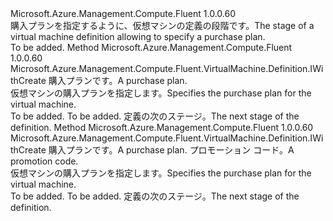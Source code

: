 <Type Name="IWithPlan" FullName="Microsoft.Azure.Management.Compute.Fluent.VirtualMachine.Definition.IWithPlan">
  <TypeSignature Language="C#" Value="public interface IWithPlan" />
  <TypeSignature Language="ILAsm" Value=".class public interface auto ansi abstract IWithPlan" />
  <TypeSignature Language="DocId" Value="T:Microsoft.Azure.Management.Compute.Fluent.VirtualMachine.Definition.IWithPlan" />
  <TypeSignature Language="VB.NET" Value="Public Interface IWithPlan" />
  <TypeSignature Language="F#" Value="type IWithPlan = interface" />
  <AssemblyInfo>
    <AssemblyName>Microsoft.Azure.Management.Compute.Fluent</AssemblyName>
    <AssemblyVersion>1.0.0.60</AssemblyVersion>
  </AssemblyInfo>
  <Interfaces />
  <Docs>
    <summary>
            <span data-ttu-id="b37d5-101">購入プランを指定するように、仮想マシンの定義の段階です。</span><span class="sxs-lookup"><span data-stu-id="b37d5-101">The stage of a virtual machine definition allowing to specify a purchase plan.</span></span>
            </summary>
    <remarks>To be added.</remarks>
  </Docs>
  <Members>
    <Member MemberName="WithPlan">
      <MemberSignature Language="C#" Value="public Microsoft.Azure.Management.Compute.Fluent.VirtualMachine.Definition.IWithCreate WithPlan (Microsoft.Azure.Management.Compute.Fluent.Models.PurchasePlan plan);" />
      <MemberSignature Language="ILAsm" Value=".method public hidebysig newslot virtual instance class Microsoft.Azure.Management.Compute.Fluent.VirtualMachine.Definition.IWithCreate WithPlan(class Microsoft.Azure.Management.Compute.Fluent.Models.PurchasePlan plan) cil managed" />
      <MemberSignature Language="DocId" Value="M:Microsoft.Azure.Management.Compute.Fluent.VirtualMachine.Definition.IWithPlan.WithPlan(Microsoft.Azure.Management.Compute.Fluent.Models.PurchasePlan)" />
      <MemberSignature Language="VB.NET" Value="Public Function WithPlan (plan As PurchasePlan) As IWithCreate" />
      <MemberSignature Language="F#" Value="abstract member WithPlan : Microsoft.Azure.Management.Compute.Fluent.Models.PurchasePlan -&gt; Microsoft.Azure.Management.Compute.Fluent.VirtualMachine.Definition.IWithCreate" Usage="iWithPlan.WithPlan plan" />
      <MemberType>Method</MemberType>
      <AssemblyInfo>
        <AssemblyName>Microsoft.Azure.Management.Compute.Fluent</AssemblyName>
        <AssemblyVersion>1.0.0.60</AssemblyVersion>
      </AssemblyInfo>
      <ReturnValue>
        <ReturnType>Microsoft.Azure.Management.Compute.Fluent.VirtualMachine.Definition.IWithCreate</ReturnType>
      </ReturnValue>
      <Parameters>
        <Parameter Name="plan" Type="Microsoft.Azure.Management.Compute.Fluent.Models.PurchasePlan" />
      </Parameters>
      <Docs>
        <param name="plan"><span data-ttu-id="b37d5-102">購入プランです。</span><span class="sxs-lookup"><span data-stu-id="b37d5-102">A purchase plan.</span></span></param>
        <summary>
            <span data-ttu-id="b37d5-103">仮想マシンの購入プランを指定します。</span><span class="sxs-lookup"><span data-stu-id="b37d5-103">Specifies the purchase plan for the virtual machine.</span></span>
            </summary>
        <returns>To be added.</returns>
        <remarks>To be added.</remarks>
        <return><span data-ttu-id="b37d5-104">定義の次のステージ。</span><span class="sxs-lookup"><span data-stu-id="b37d5-104">The next stage of the definition.</span></span></return>
      </Docs>
    </Member>
    <Member MemberName="WithPromotionalPlan">
      <MemberSignature Language="C#" Value="public Microsoft.Azure.Management.Compute.Fluent.VirtualMachine.Definition.IWithCreate WithPromotionalPlan (Microsoft.Azure.Management.Compute.Fluent.Models.PurchasePlan plan, string promotionCode);" />
      <MemberSignature Language="ILAsm" Value=".method public hidebysig newslot virtual instance class Microsoft.Azure.Management.Compute.Fluent.VirtualMachine.Definition.IWithCreate WithPromotionalPlan(class Microsoft.Azure.Management.Compute.Fluent.Models.PurchasePlan plan, string promotionCode) cil managed" />
      <MemberSignature Language="DocId" Value="M:Microsoft.Azure.Management.Compute.Fluent.VirtualMachine.Definition.IWithPlan.WithPromotionalPlan(Microsoft.Azure.Management.Compute.Fluent.Models.PurchasePlan,System.String)" />
      <MemberSignature Language="VB.NET" Value="Public Function WithPromotionalPlan (plan As PurchasePlan, promotionCode As String) As IWithCreate" />
      <MemberSignature Language="F#" Value="abstract member WithPromotionalPlan : Microsoft.Azure.Management.Compute.Fluent.Models.PurchasePlan * string -&gt; Microsoft.Azure.Management.Compute.Fluent.VirtualMachine.Definition.IWithCreate" Usage="iWithPlan.WithPromotionalPlan (plan, promotionCode)" />
      <MemberType>Method</MemberType>
      <AssemblyInfo>
        <AssemblyName>Microsoft.Azure.Management.Compute.Fluent</AssemblyName>
        <AssemblyVersion>1.0.0.60</AssemblyVersion>
      </AssemblyInfo>
      <ReturnValue>
        <ReturnType>Microsoft.Azure.Management.Compute.Fluent.VirtualMachine.Definition.IWithCreate</ReturnType>
      </ReturnValue>
      <Parameters>
        <Parameter Name="plan" Type="Microsoft.Azure.Management.Compute.Fluent.Models.PurchasePlan" />
        <Parameter Name="promotionCode" Type="System.String" />
      </Parameters>
      <Docs>
        <param name="plan"><span data-ttu-id="b37d5-105">購入プランです。</span><span class="sxs-lookup"><span data-stu-id="b37d5-105">A purchase plan.</span></span></param>
        <param name="promotionCode"><span data-ttu-id="b37d5-106">プロモーション コード。</span><span class="sxs-lookup"><span data-stu-id="b37d5-106">A promotion code.</span></span></param>
        <summary>
            <span data-ttu-id="b37d5-107">仮想マシンの購入プランを指定します。</span><span class="sxs-lookup"><span data-stu-id="b37d5-107">Specifies the purchase plan for the virtual machine.</span></span>
            </summary>
        <returns>To be added.</returns>
        <remarks>To be added.</remarks>
        <return><span data-ttu-id="b37d5-108">定義の次のステージ。</span><span class="sxs-lookup"><span data-stu-id="b37d5-108">The next stage of the definition.</span></span></return>
      </Docs>
    </Member>
  </Members>
</Type>
